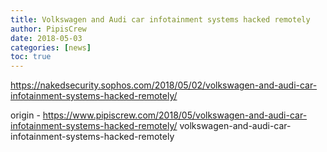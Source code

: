```yaml
---
title: Volkswagen and Audi car infotainment systems hacked remotely
author: PipisCrew
date: 2018-05-03
categories: [news]
toc: true
---
```


https://nakedsecurity.sophos.com/2018/05/02/volkswagen-and-audi-car-infotainment-systems-hacked-remotely/

origin - https://www.pipiscrew.com/2018/05/volkswagen-and-audi-car-infotainment-systems-hacked-remotely/ volkswagen-and-audi-car-infotainment-systems-hacked-remotely